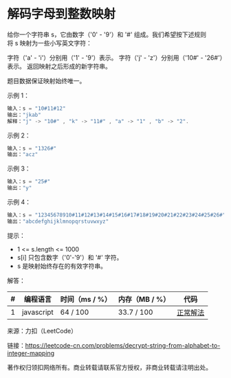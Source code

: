 # 解码字母到整数映射

给你一个字符串 s，它由数字（'0' - '9'）和 '#' 组成。我们希望按下述规则将 s 映射为一些小写英文字符：

字符（'a' - 'i'）分别用（'1' - '9'）表示。
字符（'j' - 'z'）分别用（'10#' - '26#'）表示。
返回映射之后形成的新字符串。

题目数据保证映射始终唯一。

示例 1：

``` javascript
输入：s = "10#11#12"
输出："jkab"
解释："j" -> "10#" , "k" -> "11#" , "a" -> "1" , "b" -> "2".
```

示例 2：

``` javascript
输入：s = "1326#"
输出："acz"
```

示例 3：

``` javascript
输入：s = "25#"
输出："y"
```

示例 4：

``` javascript
输入：s = "12345678910#11#12#13#14#15#16#17#18#19#20#21#22#23#24#25#26#"
输出："abcdefghijklmnopqrstuvwxyz"
```

提示：

- 1 <= s.length <= 1000
- s[i] 只包含数字（'0'-'9'）和 '#' 字符。
- s 是映射始终存在的有效字符串。

解答：

**#**|**编程语言**|**时间（ms / %）**|**内存（MB / %）**|**代码**
--|--|--|--|--
1|javascript|64 / 100|33.7 / 100|[正常解法](./javascript/ac_v1.js)

来源：力扣（LeetCode）

链接：https://leetcode-cn.com/problems/decrypt-string-from-alphabet-to-integer-mapping

著作权归领扣网络所有。商业转载请联系官方授权，非商业转载请注明出处。
